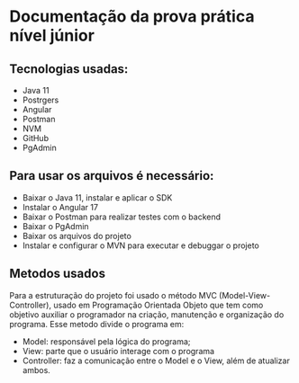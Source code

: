 # Documentação da prova prática nível júnior

## Tecnologias usadas:
- Java 11
- Postrgers
- Angular
- Postman
- NVM
- GitHub
- PgAdmin

## Para usar os arquivos é necessário:
- Baixar o Java 11, instalar e aplicar o SDK
- Instalar o Angular 17
- Baixar o Postman para realizar testes com o backend
- Baixar o PgAdmin
- Baixar os arquivos do projeto
- Instalar e configurar o MVN para executar e debuggar o projeto

## Metodos usados

Para a estruturação do projeto foi usado o método MVC (Model-View-Controller), usado em Programação Orientada Objeto que tem como objetivo auxiliar o programador na criação, manutenção e organização do programa. Esse metodo divide o programa em:
- Model: responsável pela lógica do programa;
- View: parte que o usuário interage com o programa
- Controller: faz a comunicação entre o Model e o View, além de atualizar ambos.


